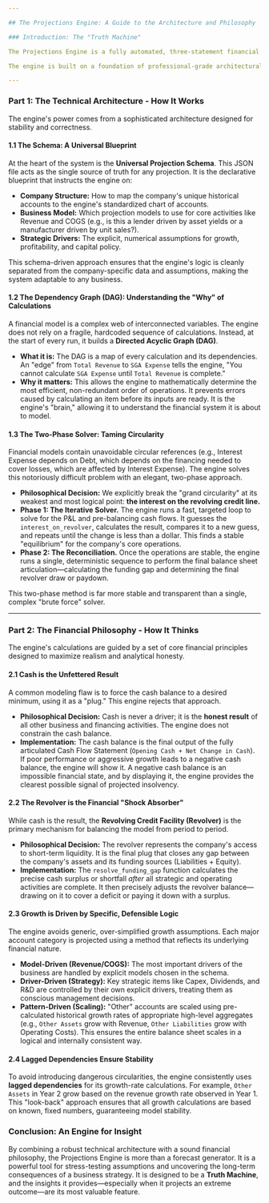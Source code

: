 ```yaml
---

## The Projections Engine: A Guide to the Architecture and Philosophy

### Introduction: The "Truth Machine"

The Projections Engine is a fully automated, three-statement financial modeling system. It is designed not merely as a calculator, but as a "truth machine." Its primary purpose is to take a set of financial assumptions (drivers) and reveal their logical, unvarnished consequences over time, even if those consequences are extreme.

The engine is built on a foundation of professional-grade architectural and financial principles to ensure its projections are **robust, auditable, and internally consistent.** This guide explains the core design decisions—both technical and financial—that define its behavior.

---
```


### Part 1: The Technical Architecture - How It Works

The engine's power comes from a sophisticated architecture designed for stability and correctness.

#### 1.1 The Schema: A Universal Blueprint

At the heart of the system is the **Universal Projection Schema**. This JSON file acts as the single source of truth for any projection. It is the declarative blueprint that instructs the engine on:
*   **Company Structure:** How to map the company's unique historical accounts to the engine's standardized chart of accounts.
*   **Business Model:** Which projection models to use for core activities like Revenue and COGS (e.g., is this a lender driven by asset yields or a manufacturer driven by unit sales?).
*   **Strategic Drivers:** The explicit, numerical assumptions for growth, profitability, and capital policy.

This schema-driven approach ensures that the engine's logic is cleanly separated from the company-specific data and assumptions, making the system adaptable to any business.

#### 1.2 The Dependency Graph (DAG): Understanding the "Why" of Calculations

A financial model is a complex web of interconnected variables. The engine does not rely on a fragile, hardcoded sequence of calculations. Instead, at the start of every run, it builds a **Directed Acyclic Graph (DAG)**.

*   **What it is:** The DAG is a map of every calculation and its dependencies. An "edge" from `Total Revenue` to `SGA Expense` tells the engine, "You cannot calculate `SGA Expense` until `Total Revenue` is complete."
*   **Why it matters:** This allows the engine to mathematically determine the most efficient, non-redundant order of operations. It prevents errors caused by calculating an item before its inputs are ready. It is the engine's "brain," allowing it to understand the financial system it is about to model.

#### 1.3 The Two-Phase Solver: Taming Circularity

Financial models contain unavoidable circular references (e.g., Interest Expense depends on Debt, which depends on the financing needed to cover losses, which are affected by Interest Expense). The engine solves this notoriously difficult problem with an elegant, two-phase approach.

*   **Philosophical Decision:** We explicitly break the "grand circularity" at its weakest and most logical point: **the interest on the revolving credit line.**
*   **Phase 1: The Iterative Solver.** The engine runs a fast, targeted loop to solve for the P&L and pre-balancing cash flows. It guesses the `interest_on_revolver`, calculates the result, compares it to a new guess, and repeats until the change is less than a dollar. This finds a stable "equilibrium" for the company's core operations.
*   **Phase 2: The Reconciliation.** Once the operations are stable, the engine runs a single, deterministic sequence to perform the final balance sheet articulation—calculating the funding gap and determining the final revolver draw or paydown.

This two-phase method is far more stable and transparent than a single, complex "brute force" solver.

---

### Part 2: The Financial Philosophy - How It Thinks

The engine's calculations are guided by a set of core financial principles designed to maximize realism and analytical honesty.

#### 2.1 Cash is the Unfettered Result

A common modeling flaw is to force the cash balance to a desired minimum, using it as a "plug." This engine rejects that approach.

*   **Philosophical Decision:** Cash is never a driver; it is the **honest result** of all other business and financing activities. The engine does not constrain the cash balance.
*   **Implementation:** The cash balance is the final output of the fully articulated Cash Flow Statement (`Opening Cash + Net Change in Cash`). If poor performance or aggressive growth leads to a negative cash balance, the engine will show it. A negative cash balance is an impossible financial state, and by displaying it, the engine provides the clearest possible signal of projected insolvency.

#### 2.2 The Revolver is the Financial "Shock Absorber"

While cash is the result, the **Revolving Credit Facility (Revolver)** is the primary mechanism for balancing the model from period to period.

*   **Philosophical Decision:** The revolver represents the company's access to short-term liquidity. It is the final plug that closes any gap between the company's assets and its funding sources (Liabilities + Equity).
*   **Implementation:** The `resolve_funding_gap` function calculates the precise cash surplus or shortfall *after* all strategic and operating activities are complete. It then precisely adjusts the revolver balance—drawing on it to cover a deficit or paying it down with a surplus.

#### 2.3 Growth is Driven by Specific, Defensible Logic

The engine avoids generic, over-simplified growth assumptions. Each major account category is projected using a method that reflects its underlying financial nature.

*   **Model-Driven (Revenue/COGS):** The most important drivers of the business are handled by explicit models chosen in the schema.
*   **Driver-Driven (Strategy):** Key strategic items like Capex, Dividends, and R&D are controlled by their own explicit drivers, treating them as conscious management decisions.
*   **Pattern-Driven (Scaling):** "Other" accounts are scaled using pre-calculated historical growth rates of appropriate high-level aggregates (e.g., `Other Assets` grow with Revenue, `Other Liabilities` grow with Operating Costs). This ensures the entire balance sheet scales in a logical and internally consistent way.

#### 2.4 Lagged Dependencies Ensure Stability

To avoid introducing dangerous circularities, the engine consistently uses **lagged dependencies** for its growth-rate calculations. For example, `Other Assets` in Year 2 grow based on the revenue growth rate observed in Year 1. This "look-back" approach ensures that all growth calculations are based on known, fixed numbers, guaranteeing model stability.

### Conclusion: An Engine for Insight

By combining a robust technical architecture with a sound financial philosophy, the Projections Engine is more than a forecast generator. It is a powerful tool for stress-testing assumptions and uncovering the long-term consequences of a business strategy. It is designed to be a **Truth Machine**, and the insights it provides—especially when it projects an extreme outcome—are its most valuable feature.